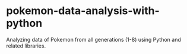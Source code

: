 # pokemon-data-analysis-with-python
Analyzing data of Pokemon from all generations (1-8) using Python and related libraries.
